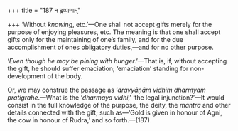 +++
title = "187 न द्रव्याणाम्"

+++
‘Without *knowing*, etc.’—One shall not accept gifts merely for the
purpose of enjoying pleasures, etc. The meaning is that one shall accept
gifts only for the maintaining of one’s family, and for the due
accomplishment of ones obligatory duties,—and for no other purpose.

‘*Even though he may be pining with hunger*.’—That is, if, without
accepting the gift, he should suffer emaciation; ‘emaciation’ standing
for non-development of the body.

Or, we may construe the passage as ‘*dravyāṇām vidhim dharmyam
pratigrahe*.—What is the ‘*dharmaya vidhi*,’ ‘the legal injunction?’—It
would consist in the full knowledge of the purpose, the deity, the
*mantra* and other details connected with the gift; such as—‘Gold is
given in honour of Agni, the cow in honour of Rudra,’ and so
forth.—(187)


